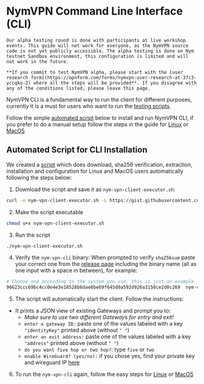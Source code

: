 # NymVPN Command Line Interface (CLI)

```admonish info
Our alpha testing round is done with participants at live workshop events. This guide will not work for everyone, as the NymVPN source code is not yet publicly accessible. The alpha testing is done on Nym testnet Sandbox environment, this configuration is limited and will not work in the future.

**If you commit to test NymVPN alpha, please start with the [user research form](https://opnform.com/forms/nymvpn-user-research-at-37c3-yccqko-2) where all the steps will be provided**. If you disagree with any of the conditions listed, please leave this page.
```

NymVPN CLI is a fundamental way to run the client for different purposes, currently it is a must for users who want to run the [testing scripts](testing.md).

Follow the simple [automated script](#automated-script-for-cli-installation) below to install and run NymVPN CLI, if you prefer to do a manual setup follow the steps in the guide for [Linux](cli-linux.md) or [MacOS](cli-mac.md)

## Automated Script for CLI Installation

We created a [script](https://gist.github.com/tommyv1987/87267ded27e1eb7651aa9cc745ddf4af/) which does download, sha256 verification, extraction, installation and configuration for Linux and MacOS users automatically following the steps below:

1. Download the script and save it as `nym-vpn-client-executor.sh`: 
```sh
curl -o nym-vpn-client-executor.sh -L https://gist.githubusercontent.com/tommyv1987/87267ded27e1eb7651aa9cc745ddf4af/raw/99cea8f4d80f2d002802ed1cbedba288bfca4488/execute-nym-vpn-cli-binary.sh
```
2. Make the script executable
```sh
chmod u+x nym-vpn-client-executor.sh
```
3. Run the script
```sh
./nym-vpn-client-executor.sh
```
4. Verify the `nym-vpn-cli` binary: When prompted to verify `sha256sum` paste your correct one from the [release page](https://github.com/nymtech/nym/releases/tag/nym-vpn-alpha-0.0.2) including the binary name (all as one input with a space in between), for example:
```sh
# Choose one according to the system you use, this is just an example
96623ccc69bc4cc0e4e3e18528b6dae6be69f645d0a592d926a3158ce2d0c269  nym-vpn-cli_0.1.0_macos_x86_64.zip
```
5. The script will automatically start the client. Follow the instructions:  

* It prints a JSON view of existing Gateways and prompt you to:
    - *Make sure to use two different Gateways for entry and exit!*
    - `enter a gateway ID:` paste one of the values labeled with a key `"identityKey"` printed above (without `" "`)
    - `enter an exit address:` paste one of the values labeled with a key `"address"` printed above (without `" "`)
    - `do you want five hop or two hop?`: type `five` or `two`
    - `enable WireGuard? (yes/no):` if you chose yes, find your private key and wireguard IP [here](https://nymvpn.com/en/alpha)

6. To run the `nym-vpn-cli` again, follow the easy steps for [Linux](cli-linux.md#run-nymvpn) or [MacOS](cli-mac.md#run-nymvpn)
